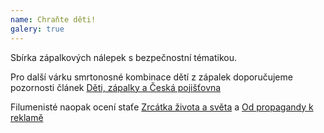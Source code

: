 ```yaml
---
name: Chraňte děti!
galery: true
---
```


Sbírka zápalkových nálepek s bezpečnostní tématikou.

Pro další várku smrtonosné kombinace dětí z zápalek doporučujeme pozornosti článek 
[Děti, zápalky a Česká pojišťovna](http://padesatky.ffa.vutbr.cz/19551956/55-jak-je-ziskavaji-co-s-nimi-delaji)

Filumenisté naopak ocení staťe [Zrcátka života a světa](http://padesatky.ffa.vutbr.cz/19491950/31-zrcatka-zivota-a-sveta)
a [Od propagandy k reklamě](http://padesatky.ffa.vutbr.cz/19491950/4-od-propagandy-k-reklame)